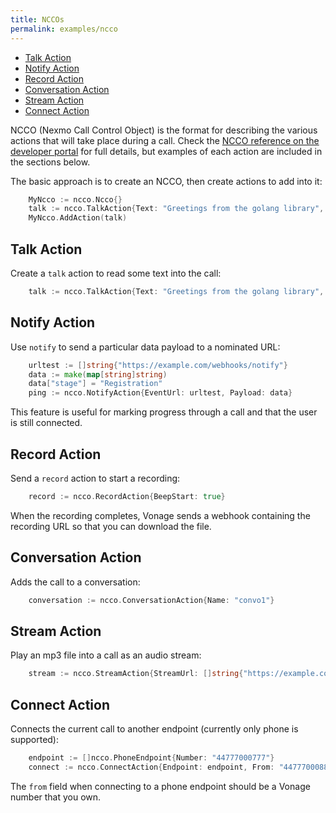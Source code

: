 ```yaml
---
title: NCCOs
permalink: examples/ncco
---
```


* [Talk Action](#talk-action)
* [Notify Action](#notify-action)
* [Record Action](#record-action)
* [Conversation Action](#conversation-action)
* [Stream Action](#stream-action)
* [Connect Action](#connect-action)

NCCO (Nexmo Call Control Object) is the format for describing the various actions that will take place during a call. Check the [NCCO reference on the developer portal](https://developer.nexmo.com/voice/voice-api/ncco-reference) for full details, but examples of each action are included in the sections below.

The basic approach is to create an NCCO, then create actions to add into it:

```go
	MyNcco := ncco.Ncco{}
	talk := ncco.TalkAction{Text: "Greetings from the golang library", VoiceName: "Nicole"}
	MyNcco.AddAction(talk)
```

## Talk Action

Create a `talk` action to read some text into the call:

```go
	talk := ncco.TalkAction{Text: "Greetings from the golang library", VoiceName: "Nicole"}
```

## Notify Action

Use `notify` to send a particular data payload to a nominated URL:

```go
	urltest := []string{"https://example.com/webhooks/notify"}
	data := make(map[string]string)
	data["stage"] = "Registration"
	ping := ncco.NotifyAction{EventUrl: urltest, Payload: data}
```

This feature is useful for marking progress through a call and that the user is still connected.

## Record Action

Send a `record` action to start a recording:

```go
    record := ncco.RecordAction{BeepStart: true}
```

When the recording completes, Vonage sends a webhook containing the recording URL so that you can download the file.

## Conversation Action

Adds the call to a conversation:

```go
    conversation := ncco.ConversationAction{Name: "convo1"}
```

## Stream Action

Play an mp3 file into a call as an audio stream:

```go
    stream := ncco.StreamAction{StreamUrl: []string{"https://example.com/music.mp3"}}

```

## Connect Action

Connects the current call to another endpoint (currently only phone is supported):

```go
    endpoint := []ncco.PhoneEndpoint{Number: "44777000777"}
	connect := ncco.ConnectAction{Endpoint: endpoint, From: "44777000888"}
```
The `from` field when connecting to a phone endpoint should be a Vonage number that you own.
